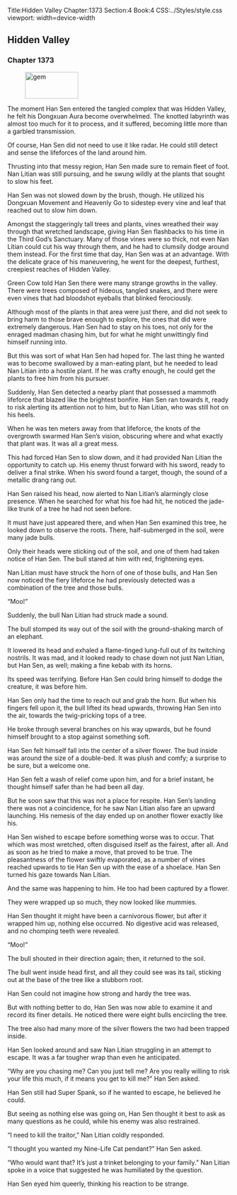 Title:Hidden Valley 
Chapter:1373 
Section:4 
Book:4 
CSS:../Styles/style.css 
viewport: width=device-width
  
## Hidden Valley
### Chapter 1373 
<figure>
	<img src="../Images/gem.gif" alt="gem" id="gem" width="120" height="60" />
</figure>
  

  
  The moment Han Sen entered the tangled complex that was Hidden Valley, he felt his Dongxuan Aura become overwhelmed. The knotted labyrinth was almost too much for it to process, and it suffered, becoming little more than a garbled transmission.

Of course, Han Sen did not need to use it like radar. He could still detect and sense the lifeforces of the land around him.

Thrusting into that messy region, Han Sen made sure to remain fleet of foot. Nan Litian was still pursuing, and he swung wildly at the plants that sought to slow his feet.

Han Sen was not slowed down by the brush, though. He utilized his Dongxuan Movement and Heavenly Go to sidestep every vine and leaf that reached out to slow him down.

Amongst the staggeringly tall trees and plants, vines wreathed their way through that wretched landscape, giving Han Sen flashbacks to his time in the Third God’s Sanctuary. Many of those vines were so thick, not even Nan Litian could cut his way through them, and he had to clumsily dodge around them instead. For the first time that day, Han Sen was at an advantage. With the delicate grace of his maneuvering, he went for the deepest, furthest, creepiest reaches of Hidden Valley.

Green Cow told Han Sen there were many strange growths in the valley. There were trees composed of hideous, tangled snakes, and there were even vines that had bloodshot eyeballs that blinked ferociously.

Although most of the plants in that area were just there, and did not seek to bring harm to those brave enough to explore, the ones that did were extremely dangerous. Han Sen had to stay on his toes, not only for the enraged madman chasing him, but for what he might unwittingly find himself running into.

But this was sort of what Han Sen had hoped for. The last thing he wanted was to become swallowed by a man-eating plant, but he needed to lead Nan Litian into a hostile plant. If he was crafty enough, he could get the plants to free him from his pursuer.

Suddenly, Han Sen detected a nearby plant that possessed a mammoth lifeforce that blazed like the brightest bonfire. Han Sen ran towards it, ready to risk alerting its attention not to him, but to Nan Litian, who was still hot on his heels.

When he was ten meters away from that lifeforce, the knots of the overgrowth swarmed Han Sen’s vision, obscuring where and what exactly that plant was. It was all a great mess.

This had forced Han Sen to slow down, and it had provided Nan Litian the opportunity to catch up. His enemy thrust forward with his sword, ready to deliver a final strike. When his sword found a target, though, the sound of a metallic drang rang out.

Han Sen raised his head, now alerted to Nan Litian’s alarmingly close presence. When he searched for what his foe had hit, he noticed the jade-like trunk of a tree he had not seen before.

It must have just appeared there, and when Han Sen examined this tree, he looked down to observe the roots. There, half-submerged in the soil, were many jade bulls.

Only their heads were sticking out of the soil, and one of them had taken notice of Han Sen. The bull stared at him with red, frightening eyes.

Nan Litian must have struck the horn of one of those bulls, and Han Sen now noticed the fiery lifeforce he had previously detected was a combination of the tree and those bulls.

“Moo!”

Suddenly, the bull Nan Litian had struck made a sound.

The bull stomped its way out of the soil with the ground-shaking march of an elephant.

It lowered its head and exhaled a flame-tinged lung-full out of its twitching nostrils. It was mad, and it looked ready to chase down not just Nan Litian, but Han Sen, as well; making a fine kebab with its horns.

Its speed was terrifying. Before Han Sen could bring himself to dodge the creature, it was before him.

Han Sen only had the time to reach out and grab the horn. But when his fingers fell upon it, the bull lifted its head upwards, throwing Han Sen into the air, towards the twig-pricking tops of a tree.

He broke through several branches on his way upwards, but he found himself brought to a stop against something soft.

Han Sen felt himself fall into the center of a silver flower. The bud inside was around the size of a double-bed. It was plush and comfy; a surprise to be sure, but a welcome one.

Han Sen felt a wash of relief come upon him, and for a brief instant, he thought himself safer than he had been all day.

But he soon saw that this was not a place for respite. Han Sen’s landing there was not a coincidence, for he saw Nan Litian also fare an upward launching. His nemesis of the day ended up on another flower exactly like his.

Han Sen wished to escape before something worse was to occur. That which was most wretched, often disguised itself as the fairest, after all. And as soon as he tried to make a move, that proved to be true. The pleasantness of the flower swiftly evaporated, as a number of vines reached upwards to tie Han Sen up with the ease of a shoelace. Han Sen turned his gaze towards Nan Litian.

And the same was happening to him. He too had been captured by a flower.

They were wrapped up so much, they now looked like mummies.

Han Sen thought it might have been a carnivorous flower, but after it wrapped him up, nothing else occurred. No digestive acid was released, and no chomping teeth were revealed.

“Moo!”

The bull shouted in their direction again; then, it returned to the soil.

The bull went inside head first, and all they could see was its tail, sticking out at the base of the tree like a stubborn root.

Han Sen could not imagine how strong and hardy the tree was.

But with nothing better to do, Han Sen was now able to examine it and record its finer details. He noticed there were eight bulls encircling the tree.

The tree also had many more of the silver flowers the two had been trapped inside.

Han Sen looked around and saw Nan Litian struggling in an attempt to escape. It was a far tougher wrap than even he anticipated.

“Why are you chasing me? Can you just tell me? Are you really willing to risk your life this much, if it means you get to kill me?” Han Sen asked.

Han Sen still had Super Spank, so if he wanted to escape, he believed he could.

But seeing as nothing else was going on, Han Sen thought it best to ask as many questions as he could, while his enemy was also restrained.

“I need to kill the traitor,” Nan Litian coldly responded.

“I thought you wanted my Nine-Life Cat pendant?” Han Sen asked.

“Who would want that? It’s just a trinket belonging to your family.” Nan Litian spoke in a voice that suggested he was humiliated by the question.

Han Sen eyed him queerly, thinking his reaction to be strange.

